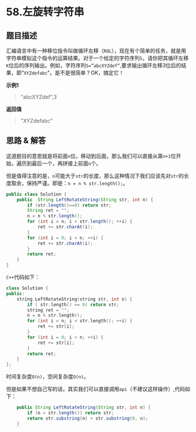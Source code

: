 # 58.左旋转字符串

## 题目描述

汇编语言中有一种移位指令叫做循环左移（`ROL`），现在有个简单的任务，就是用字符串模拟这个指令的运算结果。对于一个给定的字符序列`S`，请你把其循环左移`K`位后的序列输出。例如，字符序列`S=”abcXYZdef”`,要求输出循环左移3位后的结果，即“`XYZdefabc`”。是不是很简单？OK，搞定它！

**示例1**

> "abcXYZdef",3

**返回值**

> "XYZdefabc"

## 思路 & 解答

这道题目的意思就是将前面`n`位，移动到后面，那么我们可以直接从第`n+1`位开始，遍历到最后一个，再拼接上前面`n`个。

但是值得注意的是，`n`可能大于`str`的长度，那么这种情况下我们应该先对`str`的长度取余，保持严谨。即是：`n = n % str.length();`。

```java
public class Solution {
    public  String LeftRotateString(String str, int n) {
        if (str.length()==0) return str;
        String ret = "";
        n = n % str.length();
        for (int i = n; i < str.length(); ++i) {
            ret += str.charAt(i);
        }
        for (int i = 0; i < n; ++i) {
            ret += str.charAt(i);
        }
        return ret;
    }
}
```

`C++`代码如下：

```C++
class Solution {
public:
    string LeftRotateString(string str, int n) {
        if ( str.length() == 0) return str;
        string ret = "";
        n = n % str.length();
        for (int i = n; i < str.length(); ++i) {
            ret += str[i];
        }
        for (int i = 0; i < n; ++i) {
            ret += str[i];
        }
        return ret;
    }
};
```

时间复杂度`O(n)`，空间复杂度`O(n)`。

但是如果不想自己写的话，其实我们可以直接调用`api`（不建议这样操作）,代码如下：

```java
    public String LeftRotateString(String str, int n) {
        if (n > str.length()) return str;
        return str.substring(n) + str.substring(0, n);
    }
```

